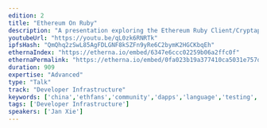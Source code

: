 ```yaml
---
edition: 2
title: "Ethereum On Ruby"
description: "A presentation exploring the Ethereum Ruby Client/Cryptape and the Ethfans community in China."
youtubeUrl: "https://youtu.be/qL0zk6RNRTk"
ipfsHash: "QmQhq2zSwL85AgFDLGNF8kSZFn9yRe6C2bymK2HGCKbqEh"
ethernaIndex: "https://etherna.io/embed/6347e6ccc02259b06a2ffc0f"
ethernaPermalink: "https://etherna.io/embed/0fa023b19a377410ca5031e757dba9071dbb75618bb1a2b314fdbfaac16cc9d4"
duration: 909
expertise: "Advanced"
type: "Talk"
track: "Developer Infrastructure"
keywords: ['china','ethfans','community','dapps','language','testing','deployment','contracts','tests','solidity','contracts','deploy','debugging','rust','devp2p']
tags: ['Developer Infrastructure']
speakers: ['Jan Xie']
---
```

